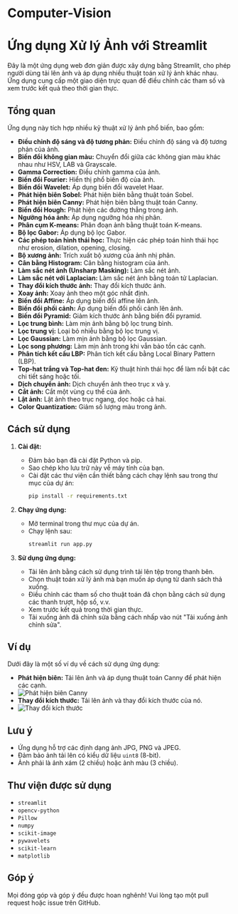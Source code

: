 # Computer-Vision
# Ứng dụng Xử lý Ảnh với Streamlit

Đây là một ứng dụng web đơn giản được xây dựng bằng Streamlit, cho phép người dùng tải lên ảnh và áp dụng nhiều thuật toán xử lý ảnh khác nhau. Ứng dụng cung cấp một giao diện trực quan để điều chỉnh các tham số và xem trước kết quả theo thời gian thực.

## Tổng quan

Ứng dụng này tích hợp nhiều kỹ thuật xử lý ảnh phổ biến, bao gồm:

* **Điều chỉnh độ sáng và độ tương phản:** Điều chỉnh độ sáng và độ tương phản của ảnh.
* **Biến đổi không gian màu:** Chuyển đổi giữa các không gian màu khác nhau như HSV, LAB và Grayscale.
* **Gamma Correction:** Điều chỉnh gamma của ảnh.
* **Biến đổi Fourier:** Hiển thị phổ biên độ của ảnh.
* **Biến đổi Wavelet:** Áp dụng biến đổi wavelet Haar.
* **Phát hiện biên Sobel:** Phát hiện biên bằng thuật toán Sobel.
* **Phát hiện biên Canny:** Phát hiện biên bằng thuật toán Canny.
* **Biến đổi Hough:** Phát hiện các đường thẳng trong ảnh.
* **Ngưỡng hóa ảnh:** Áp dụng ngưỡng hóa nhị phân.
* **Phân cụm K-means:** Phân đoạn ảnh bằng thuật toán K-means.
* **Bộ lọc Gabor:** Áp dụng bộ lọc Gabor.
* **Các phép toán hình thái học:** Thực hiện các phép toán hình thái học như erosion, dilation, opening, closing.
* **Bộ xương ảnh:** Trích xuất bộ xương của ảnh nhị phân.
* **Cân bằng Histogram:** Cân bằng histogram của ảnh.
* **Làm sắc nét ảnh (Unsharp Masking):** Làm sắc nét ảnh.
* **Làm sắc nét với Laplacian:** Làm sắc nét ảnh bằng toán tử Laplacian.
* **Thay đổi kích thước ảnh:** Thay đổi kích thước ảnh.
* **Xoay ảnh:** Xoay ảnh theo một góc nhất định.
* **Biến đổi Affine:** Áp dụng biến đổi affine lên ảnh.
* **Biến đổi phối cảnh:** Áp dụng biến đổi phối cảnh lên ảnh.
* **Biến đổi Pyramid:** Giảm kích thước ảnh bằng biến đổi pyramid.
* **Lọc trung bình:** Làm mịn ảnh bằng bộ lọc trung bình.
* **Lọc trung vị:** Loại bỏ nhiễu bằng bộ lọc trung vị.
* **Lọc Gaussian:** Làm mịn ảnh bằng bộ lọc Gaussian.
* **Lọc song phương:** Làm mịn ảnh trong khi vẫn bảo tồn các cạnh.
* **Phân tích kết cấu LBP:** Phân tích kết cấu bằng Local Binary Pattern (LBP).
* **Top-hat trắng và Top-hat đen:** Kỹ thuật hình thái học để làm nổi bật các chi tiết sáng hoặc tối.
* **Dịch chuyển ảnh:** Dịch chuyển ảnh theo trục x và y.
* **Cắt ảnh:** Cắt một vùng cụ thể của ảnh.
* **Lật ảnh:** Lật ảnh theo trục ngang, dọc hoặc cả hai.
* **Color Quantization:** Giảm số lượng màu trong ảnh.


## Cách sử dụng

1. **Cài đặt:**
    * Đảm bảo bạn đã cài đặt Python và pip.
    * Sao chép kho lưu trữ này về máy tính của bạn.
    * Cài đặt các thư viện cần thiết bằng cách chạy lệnh sau trong thư mục của dự án:
        ```bash
        pip install -r requirements.txt
        ```

2. **Chạy ứng dụng:**
    * Mở terminal trong thư mục của dự án.
    * Chạy lệnh sau:
        ```bash
        streamlit run app.py
        ```

3. **Sử dụng ứng dụng:**
    * Tải lên ảnh bằng cách sử dụng trình tải lên tệp trong thanh bên.
    * Chọn thuật toán xử lý ảnh mà bạn muốn áp dụng từ danh sách thả xuống.
    * Điều chỉnh các tham số cho thuật toán đã chọn bằng cách sử dụng các thanh trượt, hộp số, v.v.
    * Xem trước kết quả trong thời gian thực.
    * Tải xuống ảnh đã chỉnh sửa bằng cách nhấp vào nút "Tải xuống ảnh chỉnh sửa".

## Ví dụ

Dưới đây là một số ví dụ về cách sử dụng ứng dụng:

* **Phát hiện biên:** Tải lên ảnh và áp dụng thuật toán Canny để phát hiện các cạnh.
*   ![Phát hiện biên Canny](./immages/1.png)
* **Thay đổi kích thước:** Tải lên ảnh và thay đổi kích thước của nó.
* ![Thay đổi kích thước](./immages/2.png)

## Lưu ý

* Ứng dụng hỗ trợ các định dạng ảnh JPG, PNG và JPEG.
* Đảm bảo ảnh tải lên có kiểu dữ liệu `uint8` (8-bit).
* Ảnh phải là ảnh xám (2 chiều) hoặc ảnh màu (3 chiều).


## Thư viện được sử dụng

* `streamlit`
* `opencv-python`
* `Pillow`
* `numpy`
* `scikit-image`
* `pywavelets`
* `scikit-learn`
* `matplotlib`


## Góp ý

Mọi đóng góp và góp ý đều được hoan nghênh! Vui lòng tạo một pull request hoặc issue trên GitHub.
